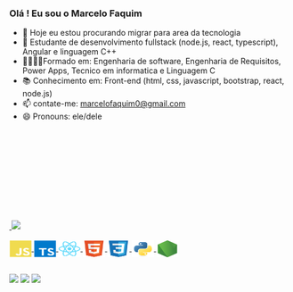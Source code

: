 ### Olá ! Eu sou o Marcelo Faquim

- 🔭 Hoje eu estou procurando migrar para area da tecnologia
- 🌱 Estudante de desenvolvimento fullstack (node.js, react, typescript), Angular e linguagem C++
- 👯👨🏾‍🎓Formado em: Engenharia de software, Engenharia de Requisitos, Power Apps, Tecnico em informatica e Linguagem C
- 📚 Conhecimento em: Front-end (html, css, javascript, bootstrap, react, node.js)
- 📫 contate-me: marcelofaquim0@gmail.com
- 😄 Pronouns: ele/dele

<div>
  <a href="https://github.com/marcelofaquim">
  <img height="180em" src"https://github-readme-stats.vercel.app/api?username=marcelofaquim&show_icons=true&theme=dark&include_all_comits=true&count_private=true"/> 
  <img height="180em" src=https://github-readme-stats.vercel.app/api/top-langs/?username=marcelofaquim&layout=compact&langs_count=16&theme=dark"/>  
</div>

<div style="display: inline_block"><br>
  <img align="center" alt="Marcelo-Js" height="30" width="40" src="https://raw.githubusercontent.com/devicons/devicon/master/icons/javascript/javascript-plain.svg">
  <img align="center" alt="Marcelo-Ts" height="30" width="40" src="https://raw.githubusercontent.com/devicons/devicon/master/icons/typescript/typescript-plain.svg">
  <img align="center" alt="Marcelo-React" height="30" width="40" src="https://raw.githubusercontent.com/devicons/devicon/master/icons/react/react-original.svg">
  <img align="center" alt="Marcelo-HTML" height="30" width="40" src="https://raw.githubusercontent.com/devicons/devicon/master/icons/html5/html5-original.svg">
  <img align="center" alt="Marcelo-CSS" height="30" width="40" src="https://raw.githubusercontent.com/devicons/devicon/master/icons/css3/css3-original.svg">
  <img align="center" alt="Marcelo-Python" height="30" width="40" src="https://raw.githubusercontent.com/devicons/devicon/master/icons/python/python-original.svg">
  <img align="center" alt="Marcelo-Node.js" height="30" width="40" src="https://raw.githubusercontent.com/devicons/devicon/master/icons/nodejs/nodejs-original.svg">
</div>

  ##

  <div> 
 
  <a href="https://instagram.com/ocarinhadodev" target="_blank"><img src="https://img.shields.io/badge/-Instagram-%23E4405F?style=for-the-badge&logo=instagram&logoColor=white" target="_blank"></a>
  <a href = "mailto:contatomarcelofaquim0@gmail.com"><img src="https://img.shields.io/badge/-Gmail-%23333?style=for-the-badge&logo=gmail&logoColor=white" target="_blank"></a>
  <a href="https://www.linkedin.com/in/marcelo-faquim/" target="_blank"><img src="https://img.shields.io/badge/-LinkedIn-%230077B5?style=for-the-badge&logo=linkedin&logoColor=white" target="_blank"></a> 
  
</div>
